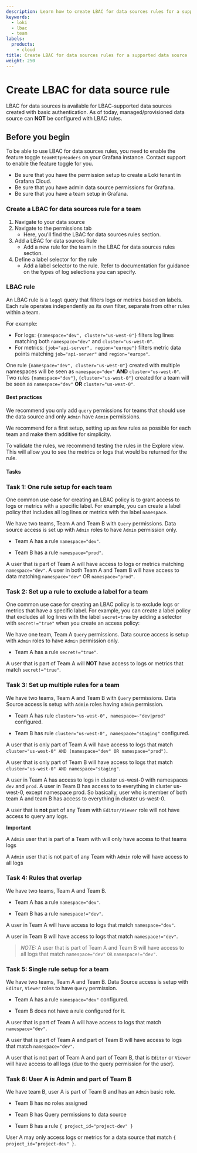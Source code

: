 ```yaml
---
description: Learn how to create LBAC for data sources rules for a supported data source.
keywords:
  - loki
  - lbac
  - team
labels:
  products:
    - cloud
title: Create LBAC for data sources rules for a supported data source
weight: 250
---
```


# Create LBAC for data source rule

LBAC for data sources is available for LBAC-supported data sources created with basic authentication. As of today, managed/provisioned data source can **NOT** be configured with LBAC rules.

## Before you begin

To be able to use LBAC for data sources rules, you need to enable the feature toggle `teamHttpHeaders` on your Grafana instance. Contact support to enable the feature toggle for you.

- Be sure that you have the permission setup to create a Loki tenant in Grafana Cloud.
- Be sure that you have admin data source permissions for Grafana.
- Be sure that you have a team setup in Grafana.

### Create a LBAC for data sources rule for a team

1. Navigate to your data source
1. Navigate to the permissions tab
   - Here, you'll find the LBAC for data sources rules section.
1. Add a LBAC for data sources Rule
   - Add a new rule for the team in the LBAC for data sources rules section.
1. Define a label selector for the rule
   - Add a label selector to the rule. Refer to documentation for guidance on the types of log selections you can specify.

### LBAC rule

An LBAC rule is a `logql` query that filters logs or metrics based on labels. Each rule operates independently as its own filter, separate from other rules within a team.

For example:

- For logs: `{namespace="dev", cluster="us-west-0"}` filters log lines matching both `namespace="dev"` and `cluster="us-west-0"`.
- For metrics: `{job="api-server", region="europe"}` filters metric data points matching `job="api-server"` and `region="europe"`.

One rule `{namespace="dev", cluster="us-west-0"}` created with multiple namespaces will be seen as `namespace="dev"` **AND** `cluster="us-west-0"`.
Two rules `{namespace="dev"}`, `{cluster="us-west-0"}` created for a team will be seen as `namespace="dev"` **OR** `cluster="us-west-0"`.

#### Best practices

We recommend you only add `query` permissions for teams that should use the data source and only `Admin` have `Admin` permissions.

We recommend for a first setup, setting up as few rules as possible for each team and make them additive for simplicity.

To validate the rules, we recommend testing the rules in the Explore view. This will allow you to see the metrics or logs that would be returned for the rule.

#### Tasks

### Task 1: One rule setup for each team

One common use case for creating an LBAC policy is to grant access to logs or metrics with a specific label. For example, you can create a label policy that includes all log lines or metrics with the label `namespace`.

We have two teams, Team A and Team B with `Query` permissions. Data source access is set up with `Admin` roles to have `Admin` permission only.

- Team A has a rule `namespace="dev"`.

- Team B has a rule `namespace="prod"`.

A user that is part of Team A will have access to logs or metrics matching `namespace="dev"`. A user in both Team A and Team B will have access to data matching `namespace="dev"` OR `namespace="prod"`.

### Task 2: Set up a rule to exclude a label for a team

One common use case for creating an LBAC policy is to exclude logs or metrics that have a specific label. For example, you can create a label policy that excludes all log lines with the label `secret=true` by adding a selector with `secret!="true"` when you create an access policy:

We have one team, Team A `Query` permissions. Data source access is setup with `Admin` roles to have `Admin` permission only.

- Team A has a rule `secret!="true"`.

A user that is part of Team A will **NOT** have access to logs or metrics that match `secret!="true"`.

### Task 3: Set up multiple rules for a team

We have two teams, Team A and Team B with `Query` permissions. Data Source access is setup with `Admin` roles having `Admin` permission.

- Team A has rule `cluster="us-west-0", namespace=~"dev|prod"` configured.

- Team B has rule `cluster="us-west-0", namespace="staging"` configured.

A user that is only part of Team A will have access to logs that match `cluster="us-west-0" AND (namespace="dev" OR namespace="prod")`.

A user that is only part of Team B will have access to logs that match `cluster="us-west-0" AND namespace="staging"`.

A user in Team A has access to logs in cluster us-west-0 with namespaces `dev` and `prod`. A user in Team B has access to to everything in cluster us-west-0, except namespace prod. So basically, user who is member of both team A and team B has access to everything in cluster us-west-0.

A user that is **not** part of any Team with `Editor/Viewer` role will not have access to query any logs.

**Important**

A `Admin` user that is part of a Team with will only have access to that teams logs

A `Admin` user that is not part of any Team with `Admin` role will have access to all logs

### Task 4: Rules that overlap

We have two teams, Team A and Team B.

- Team A has a rule `namespace="dev"`.

- Team B has a rule `namespace!="dev"`.

A user in Team A will have access to logs that match `namespace="dev"`.

A user in Team B will have access to logs that match `namespace!="dev"`.

> _NOTE:_ A user that is part of Team A and Team B will have access to all logs that match `namespace="dev"` `OR` `namespace!="dev"`.

### Task 5: Single rule setup for a team

We have two teams, Team A and Team B. Data Source access is setup with `Editor`, `Viewer` roles to have `Query` permission.

- Team A has a rule `namespace="dev"` configured.

- Team B does not have a rule configured for it.

A user that is part of Team A will have access to logs that match `namespace="dev"`.

A user that is part of Team A and part of Team B will have access to logs that match `namespace="dev"`.

A user that is not part of Team A and part of Team B, that is `Editor` or `Viewer` will have access to all logs (due to the query permission for the user).

### Task 6: User A is Admin and part of Team B

We have team B, user A is part of Team B and has an `Admin` basic role.

- Team B has no roles assigned
- Team B has Query permissions to data source

- Team B has a rule `{ project_id="project-dev" }`

User A may only access logs or metrics for a data source that match `{ project_id="project-dev" }`.
